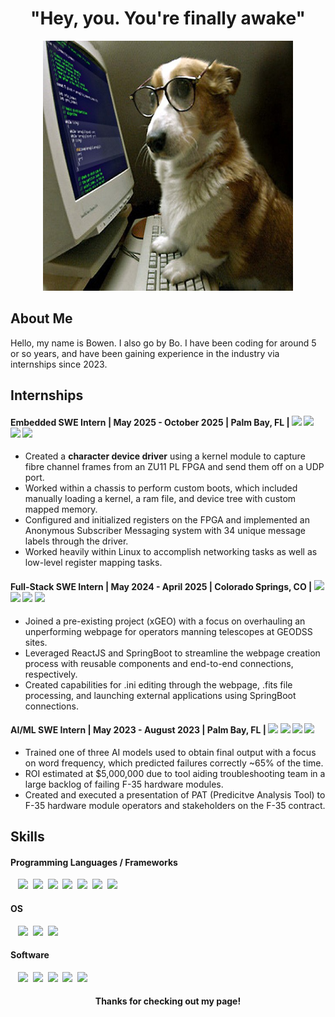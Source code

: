 <h1 align="center"> "Hey, you. You're finally awake" </h1>

<div align="center">
  <a href="https://github.com/groffbo/groffbo">
    <img src="coding dog.jpg" alt="Banner" width="400" height="400">
  </a> 
 </div>

<h2 align="left"> About Me </h3>
  <div align="left"> Hello, my name is Bowen. I also go by Bo. I have been coding for around 5 or so years, and have been     gaining experience in the industry via internships since 2023. </div>
  
  <h2 align="left"> Internships </h2>
    <h4 align="left"> Embedded SWE Intern | May 2025 - October 2025 | Palm Bay, FL | 
      <img src="https://img.shields.io/badge/Ubuntu Linux-yellow"/>
      <img src="https://img.shields.io/badge/Kernel Programming-grey"/>
      <img src="https://img.shields.io/badge/C/C++-blue"/>
      <img src="https://img.shields.io/badge/Docker-lightblue"/>
    </h4>
      <ul> 
        <li align="left">Created a <strong>character device driver</strong> using a kernel module to capture fibre channel frames from an ZU11 PL FPGA and send them off on a UDP port.</li>
        <li align="left">Worked within a chassis to perform custom boots, which included manually loading a kernel, a ram file, and device tree with custom mapped memory.</li>
        <li align="left">Configured and initialized registers on the FPGA and implemented an Anonymous Subscriber Messaging system with 34 unique message labels through the driver. </li>
        <li align="left">Worked heavily within Linux to accomplish networking tasks as well as low-level register mapping tasks.</li> </ul>
    <h4 align="left"> Full-Stack SWE Intern | May 2024 - April 2025 | Colorado Springs, CO | 
      <img src="https://img.shields.io/badge/React-lightblue"/>
      <img src="https://img.shields.io/badge/SpringBoot-green"/>
      <img src="https://img.shields.io/badge/JavaScript-yellow"/>
      <img src="https://img.shields.io/badge/Java-red"/>
    </h4>
      <ul>
        <li align="left">Joined a pre-existing project (xGEO) with a focus on overhauling an unperforming webpage for operators manning telescopes at GEODSS sites.</li>
        <li align="left">Leveraged ReactJS and SpringBoot to streamline the webpage creation process with reusable components and end-to-end connections, respectively.</li>
        <li align="left">Created capabilities for .ini editing through the webpage, .fits file processing, and launching external applications using SpringBoot connections.</li>
      </ul>
    <h4 align="left"> AI/ML SWE Intern | May 2023 - August 2023 | Palm Bay, FL | 
      <img src="https://img.shields.io/badge/Python-blue"/>
      <img src="https://img.shields.io/badge/Jenkins-red"/>
      <img src="https://img.shields.io/badge/TensorFlow-orange"/>
      <img src="https://img.shields.io/badge/Keras-lightblue"/>
    </h4>
      <ul>
        <li align="left">Trained one of three AI models used to obtain final output with a focus on word frequency, which predicted failures correctly ~65% of the time.</li>
        <li align="left">ROI estimated at $5,000,000 due to tool aiding troubleshooting team in a large backlog of failing F-35 hardware modules.</li>
        <li align="left">Created and executed a presentation of PAT (Predicitve Analysis Tool) to F-35 hardware module operators and stakeholders on the F-35 contract.</li>
      </ul>
      
  <h2 align="left"> Skills</h2>
      <h4 align="left"> Programming Languages / Frameworks </h4> 
        <div align="left">
          &nbsp;&nbsp;&nbsp;<img src="https://img.shields.io/badge/React-20232A?style=for-the-badge&logo=react&logoColor=61DAFB"/>
          &nbsp;<img src="https://img.shields.io/badge/Python-FFD43B?style=for-the-badge&logo=python&logoColor=blue"/>
          &nbsp;<img src="https://img.shields.io/badge/JavaScript-323330?style=for-the-badge&logo=javascript&logoColor=F7DF1E"/>
          &nbsp;<img src="https://img.shields.io/badge/Spring_Boot-6DB33F?style=for-the-badge&logo=spring-boot&logoColor=white"/>
          &nbsp;<img src="https://img.shields.io/badge/C-00599C?style=for-the-badge&logo=c&logoColor=white"/>
          &nbsp;<img src="https://img.shields.io/badge/C%2B%2B-00599C?style=for-the-badge&logo=c%2B%2B&logoColor=white"/>
          &nbsp;<img src="https://img.shields.io/badge/Shell_Script-121011?style=for-the-badge&logo=gnu-bash&logoColor=white"/>
        </div>
      <h4 align="left"> OS </h4>
        <div align="left">
          &nbsp;&nbsp;&nbsp;<img src="https://img.shields.io/badge/Linux-FCC624?style=for-the-badge&logo=linux&logoColor=black"/>
          &nbsp;<img src="https://img.shields.io/badge/Ubuntu-E95420?style=for-the-badge&logo=ubuntu&logoColor=white"/>
          &nbsp;<img src="https://img.shields.io/badge/Red%20Hat-EE0000?style=for-the-badge&logo=redhat&logoColor=white"/>
        </div>
      <h4 align="left"> Software </h4>
        <div align="left">
          &nbsp;&nbsp;&nbsp;<img src="https://img.shields.io/badge/Docker-2CA5E0?style=for-the-badge&logo=docker&logoColor=white"/>
          &nbsp;<img src="https://img.shields.io/badge/VirtualBox-21416b?style=for-the-badge&logo=VirtualBox&logoColor=white"/>
          &nbsp;<img src="https://img.shields.io/badge/VMware-231f20?style=for-the-badge&logo=VMware&logoColor=white"/>
          &nbsp;<img src="https://img.shields.io/badge/Jenkins-D24939?style=for-the-badge&logo=Jenkins&logoColor=white"/>
          &nbsp;<img src="https://img.shields.io/badge/Jira-0052CC?style=for-the-badge&logo=Jira&logoColor=white"/>
        </div>
        <h4 align="center"> Thanks for checking out my page! </h4>
